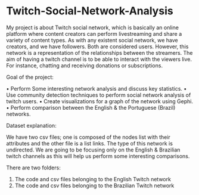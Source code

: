 # Twitch-Social-Network-Analysis

My project is about Twitch social network, which is basically an online platform where content creators can perform livestreaming and share a variety of content types.
As with any existent social network, we have creators, and we have followers. Both are considered users. However, this network is a representation of the relationships between the streamers.
The aim of having a twitch channel is to be able to interact with the viewers live. For instance, chatting and receiving donations or subscriptions. 


Goal of the project:

•	Perform Some interesting network analysis and discuss key statistics.
•	Use community detection techniques to perform social network analysis of twitch users.
•	Create visualizations for a graph of the network using Gephi.
•	Perform comparison between the English & the Portuguese (Brazil) networks.

Dataset explanation:

We have two csv files; one is composed of the nodes list with their attributes and the other file is a list links. The type of this network is undirected.
We are going to be focusing only on the English & Brazilian twitch channels as this will help us perform some interesting comparisons.


There are two folders:
  1) The code and csv files belonging to the English Twitch network
  2) The code and csv files belonging to the Brazilian Twitch network
